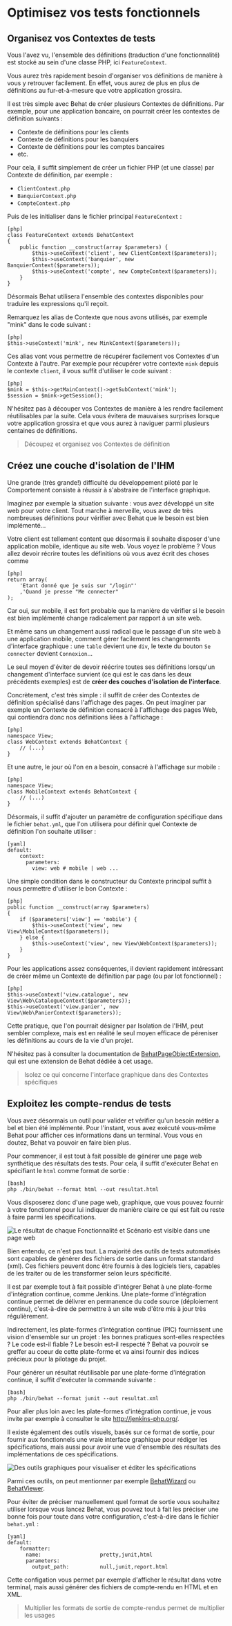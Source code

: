 # Optimisez vos tests fonctionnels

## Organisez vos Contextes de tests

Vous l'avez vu, l'ensemble des définitions (traduction d'une fonctionnalité) est stocké au sein 
d'une classe PHP, ici `FeatureContext`.

Vous aurez très rapidement besoin d'organiser vos définitions de manière à vous y retrouver facilement. En effet, vous aurez 
de plus en plus de définitions au fur-et-à-mesure que votre application grossira.

Il est très simple avec Behat de créer plusieurs Contextes de définitions. Par exemple, pour une application bancaire, on pourrait créer 
les contextes de définition suivants :

+ Contexte de définitions pour les clients
+ Contexte de définitions pour les banquiers
+ Contexte de définitions pour les comptes bancaires
+ etc.

Pour cela, il suffit simplement de créer un fichier PHP (et une classe) par Contexte de définition, par exemple :

+ `ClientContext.php`
+ `BanquierContext.php`
+ `CompteContext.php`

Puis de les initialiser dans le fichier principal `FeatureContext` :

    [php]
    class FeatureContext extends BehatContext
    {
        public function __construct(array $parameters) {
            $this->useContext('client', new ClientContext($parameters));
            $this->useContext('banquier', new BanquierContext($parameters));
            $this->useContext('compte', new CompteContext($parameters));
        }
    }

Désormais Behat utilisera l'ensemble des contextes disponibles pour traduire les expressions qu'il reçoit.

Remarquez les alias de Contexte que nous avons utilisés, par exemple "mink" dans le code suivant :

    [php]
    $this->useContext('mink', new MinkContext($parameters));

Ces alias vont vous permettre de récupérer facilement vos Contextes d'un Contexte à l'autre. Par exemple 
pour récupérer votre contexte `mink` depuis le contexte `client`, il vous suffit d'utiliser le code suivant :

    [php]
    $mink = $this->getMainContext()->getSubContext('mink');
    $session = $mink->getSession();

N'hésitez pas à découper vos Contextes de manière à les rendre facilement réutilisables par la suite. Cela vous évitera de mauvaises surprises 
lorsque votre application grossira et que vous aurez à naviguer parmi plusieurs centaines de définitions.

> Découpez et organisez vos Contextes de définition

## Créez une couche d'isolation de l'IHM

Une grande (très grande!) difficulté du développement piloté par le Comportement consiste à réussir 
à s'abstraire de l'interface graphique.

Imaginez par exemple la situation suivante : vous avez développé un site web pour votre client. Tout marche à merveille, 
vous avez de très nombreuses définitions pour vérifier avec Behat que le besoin est bien implémenté... 

Votre client est tellement content que désormais il souhaite disposer d'une application mobile, identique au site web. 
Vous voyez le problème ? Vous allez devoir récrire toutes les définitions où vous avez écrit des choses comme

    [php]
    return array(
        'Etant donné que je suis sur "/login"'
        ,'Quand je presse "Me connecter"
    );

Car oui, sur mobile, il est fort probable que la manière de vérifier si le besoin est bien implémenté change radicalement par rapport 
à un site web.

Et même sans un changement aussi radical que le passage d'un site web à une application mobile, comment gérer facilement les changements 
d'interface graphique : une `table` devient une `div`, le texte du bouton `Se connecter` devient `Connexion`... 

Le seul moyen d'éviter de devoir réécrire toutes ses définitions lorsqu'un changement d'interface survient (ce qui est le cas dans les 
deux précédents exemples) est de **créer des couches d'isolation de l'interface**.

Concrètement, c'est très simple : il suffit de créer des Contextes de définition spécialisé dans l'affichage des pages. On peut 
imaginer par exemple un Contexte de définition consacré à l'affichage des pages Web, qui contiendra donc nos définitions liées à l'affichage :

    [php]
    namespace View;
    class WebContext extends BehatContext {
        // (...)
    }

Et une autre, le jour où l'on en a besoin, consacré à l'affichage sur mobile :

    [php]
    namespace View;
    class MobileContext extends BehatContext {
        // (...)
    }

Désormais, il suffit d'ajouter un paramètre de configuration spécifique dans le fichier `behat.yml`, que l'on utilisera 
pour définir quel Contexte de définition l'on souhaite utiliser :

    [yaml]
    default:
        context:
          parameters:
            view: web # mobile | web ...

Une simple condition dans le constructeur du Contexte principal suffit à nous permettre d'utiliser le bon Contexte :

    [php]
    public function __construct(array $parameters)
    {
        if ($parameters['view'] == 'mobile') {
            $this->useContext('view', new View\MobileContext($parameters));
        } else {
            $this->useContext('view', new View\WebContext($parameters));
        }
    }


Pour les applications assez conséquentes, il devient rapidement intéressant de créer même un Contexte 
de définition par page (ou par lot fonctionnel) :

    [php]
    $this->useContext('view.catalogue', new View\Web\CatalogueContext($parameters));
    $this->useContext('view.panier', new View\Web\PanierContext($parameters));

Cette pratique, que l'on pourrait désigner par Isolation de l'IHM, peut sembler complexe, mais est 
en réalité le seul moyen efficace de péreniser les définitions au cours de la vie d'un projet.

N'hésitez pas à consulter la documentation de [BehatPageObjectExtension](https://github.com/sensiolabs/BehatPageObjectExtension), 
qui est une extension de Behat dédiée à cet usage.

> Isolez ce qui concerne l'interface graphique dans des Contextes spécifiques

## Exploitez les compte-rendus de tests

Vous avez désormais un outil pour valider et vérifier qu'un besoin métier a bel et bien été implémenté. Pour l'instant, 
vous avez exécuté vous-même Behat pour afficher ces informations dans un terminal. Vous vous en doutez, Behat va pouvoir 
en faire bien plus.

Pour commencer, il est tout à fait possible de générer une page web synthétique des résultats des tests. Pour cela, 
il suffit d'exécuter Behat en spécifiant le `html` comme format de sortie :

    [bash]
    php ./bin/behat --format html --out resultat.html

Vous disposerez donc d'une page web, graphique, que vous pouvez fournir à votre fonctionnel pour lui 
indiquer de manière claire ce qui est fait ou reste à faire parmi les spécifications.

![ Le résultat de chaque Fonctionnalité et Scénario est visible dans une page web ](screen-export-html.jpg)

Bien entendu, ce n'est pas tout. La majorité des outils de tests automatisés sont capables de générer des 
fichiers de sortie dans un format standard (xml). Ces fichiers peuvent donc être fournis à des logiciels tiers, 
capables de les traiter ou de les transformer selon leurs spécificité.

Il est par exemple tout à fait possible d'intégrer Behat à une plate-forme d'intégration continue, comme Jenkins. 
Une plate-forme d'intégration continue permet de délivrer en permanence du code source (déploiement continu), 
c'est-à-dire de permettre à un site web d'être mis à jour très régulièrement.

Indirectement, les plate-formes d'intégration continue (PIC) fournissent une vision d'ensemble sur un projet : les 
bonnes pratiques sont-elles respectées ? Le code est-il fiable ? Le besoin est-il respecté ? Behat va pouvoir se greffer 
au coeur de cette plate-forme et va ainsi fournir des indices précieux pour la pilotage du projet.

Pour générer un résultat réutilisable par une plate-forme d'intégration continue, il suffit d'exécuter la commande suivante :

    [bash]
    php ./bin/behat --format junit --out resultat.xml   

Pour aller plus loin avec les plate-formes d'intégration continue, je vous invite par exemple à consulter le site http://jenkins-php.org/.

Il existe également des outils visuels, basés sur ce format de sortie, pour fournir aux fonctionnels une vraie interface graphique 
pour rédiger les spécifications, mais aussi pour avoir une vue d'ensemble des résultats des implémentations de ces spécifications.

![ Des outils graphiques pour visualiser et éditer les spécifications ](behat-wizard-home.jpg)

Parmi ces outils, on peut mentionner par exemple [BehatWizard](http://halleck45.github.com/BehatWizardBundle/demo/behat/wizard/list.html) 
ou [BehatViewer](https://github.com/behat-viewer/BehatViewer).

Pour éviter de préciser manuellement quel format de sortie vous souhaitez utiliser lorsque vous lancez Behat, vous pouvez tout à 
fait les préciser une bonne fois pour toute dans votre configuration, c'est-à-dire dans le fichier `behat.yml` :

    [yaml]
    default:
        formatter:
          name:                   pretty,junit,html
          parameters:
            output_path:          null,junit,report.html

Cette configation vous permet par exemple d'afficher le résultat dans votre terminal, mais aussi générer des fichiers 
de compte-rendu en HTML et en XML.

> Multiplier les formats de sortie de compte-rendus permet de multiplier les usages

